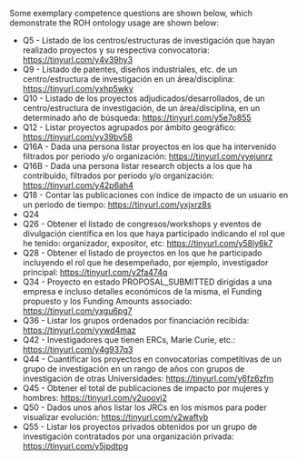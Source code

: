 Some exemplary competence questions are shown below, which demonstrate the ROH ontology usage are shown below:

* Q5 - Listado de los centros/estructuras de investigación que hayan realizado proyectos y su respectiva convocatoria: https://tinyurl.com/y4v39hy3
* Q9 - Listado de patentes, diseños industriales, etc. de un centro/estructura de investigación en un área/disciplina:  https://tinyurl.com/yxhp5wky
* Q10 - Listado de los proyectos adjudicados/desarrollados, de un centro/estructura de investigación, de un área/disciplina, en un determinado año de búsqueda: https://tinyurl.com/y5e7o855
* Q12 - Listar proyectos agrupados por ámbito geográfico: https://tinyurl.com/yy39bv58
* Q16A - Dada una persona listar proyectos en los que ha intervenido filtrados por periodo y/o organización: https://tinyurl.com/yyejunrz
* Q16B - Dada una persona listar research objects a los que ha contribuido, filtrados por periodo y/o organización: https://tinyurl.com/y42p6ah4
* Q18 - Contar las publicaciones con índice de impacto de un usuario en un periodo de tiempo: https://tinyurl.com/yxjxrz8s
* Q24
* Q26 - Obtener el listado de congresos/workshops y eventos de divulgación científica en los que haya participado indicando el rol que he tenido: organizador, expositor, etc: https://tinyurl.com/y58ly6k7
* Q28 - Obtener el listado de proyectos en los que he participado incluyendo el rol que he desempeñado, por ejemplo, investigador principal: https://tinyurl.com/y2fa474q
* Q34 - Proyecto en estado PROPOSAL_SUBMITTED dirigidas a una empresa e incluso detalles económicos de la misma, el Funding propuesto y los Funding Amounts associado: https://tinyurl.com/yxgu6pg7
* Q36 - Listar los grupos ordenados por financiación recibida: https://tinyurl.com/yywd4maz
* Q42 - Investigadores que tienen ERCs, Marie Curie, etc.: https://tinyurl.com/y4g937q3
* Q44 - Cuantificar los proyectos en convocatorias competitivas de un grupo de investigación en un rango de años con grupos de investigación de otras Universidades: https://tinyurl.com/y6fz6zfm
* Q45 - Obtener el total de publicaciones de impacto por mujeres y hombres: https://tinyurl.com/y2uoovj2
* Q50 - Dados unos años listar los JRCs en los mismos para poder visualizar evolución: https://tinyurl.com/y2waftyb
* Q55 - Listar los proyectos privados obtenidos por un grupo de investigación contratados por una organización privada: https://tinyurl.com/y5jpdtpg
